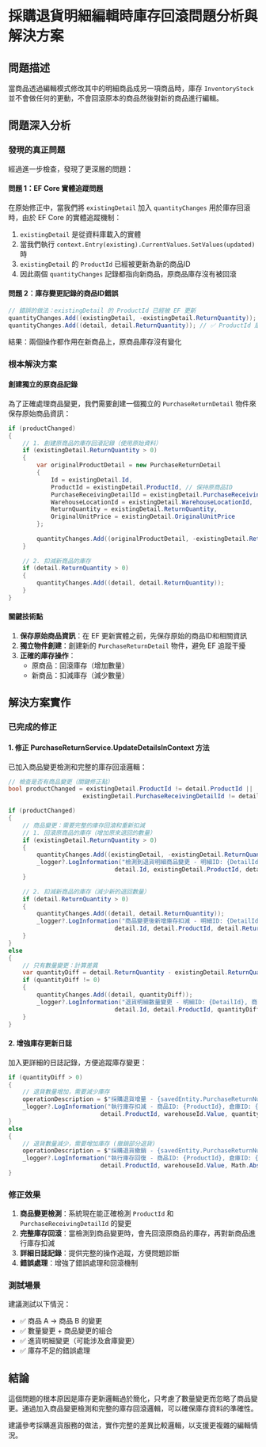 # 採購退貨明細編輯時庫存回滾問題分析與解決方案

## 問題描述
當商品透過編輯模式修改其中的明細商品成另一項商品時，庫存 `InventoryStock` 並不會做任何的更動，不會回滾原本的商品然後對新的商品進行編輯。

## 問題深入分析

### 發現的真正問題

經過進一步檢查，發現了更深層的問題：

#### 問題 1：EF Core 實體追蹤問題
在原始修正中，當我們將 `existingDetail` 加入 `quantityChanges` 用於庫存回滾時，由於 EF Core 的實體追蹤機制：

1. `existingDetail` 是從資料庫載入的實體
2. 當我們執行 `context.Entry(existing).CurrentValues.SetValues(updated)` 時
3. `existingDetail` 的 `ProductId` 已經被更新為新的商品ID
4. 因此兩個 `quantityChanges` 記錄都指向新商品，原商品庫存沒有被回滾

#### 問題 2：庫存變更記錄的商品ID錯誤
```csharp
// 錯誤的做法：existingDetail 的 ProductId 已經被 EF 更新
quantityChanges.Add((existingDetail, -existingDetail.ReturnQuantity)); // ❌ ProductId 已是新商品
quantityChanges.Add((detail, detail.ReturnQuantity)); // ✅ ProductId 是新商品
```

結果：兩個操作都作用在新商品上，原商品庫存沒有變化

### 根本解決方案

#### 創建獨立的原商品記錄
為了正確處理商品變更，我們需要創建一個獨立的 `PurchaseReturnDetail` 物件來保存原始商品資訊：

```csharp
if (productChanged)
{
    // 1. 創建原商品的庫存回滾記錄（使用原始資料）
    if (existingDetail.ReturnQuantity > 0)
    {
        var originalProductDetail = new PurchaseReturnDetail
        {
            Id = existingDetail.Id,
            ProductId = existingDetail.ProductId, // 保持原商品ID
            PurchaseReceivingDetailId = existingDetail.PurchaseReceivingDetailId, // 保持原進貨明細ID
            WarehouseLocationId = existingDetail.WarehouseLocationId,
            ReturnQuantity = existingDetail.ReturnQuantity,
            OriginalUnitPrice = existingDetail.OriginalUnitPrice
        };
        
        quantityChanges.Add((originalProductDetail, -existingDetail.ReturnQuantity));
    }
    
    // 2. 扣減新商品的庫存
    if (detail.ReturnQuantity > 0)
    {
        quantityChanges.Add((detail, detail.ReturnQuantity));
    }
}
```

#### 關鍵技術點

1. **保存原始商品資訊**：在 EF 更新實體之前，先保存原始的商品ID和相關資訊
2. **獨立物件創建**：創建新的 `PurchaseReturnDetail` 物件，避免 EF 追蹤干擾
3. **正確的庫存操作**：
   - 原商品：回滾庫存（增加數量）
   - 新商品：扣減庫存（減少數量）

## 解決方案實作

### 已完成的修正

#### 1. 修正 PurchaseReturnService.UpdateDetailsInContext 方法

已加入商品變更檢測和完整的庫存回滾邏輯：

```csharp
// 檢查是否有商品變更（關鍵修正點）
bool productChanged = existingDetail.ProductId != detail.ProductId || 
                     existingDetail.PurchaseReceivingDetailId != detail.PurchaseReceivingDetailId;

if (productChanged)
{
    // 商品變更：需要完整的庫存回滾和重新扣減
    // 1. 回滾原商品的庫存（增加原來退回的數量）
    if (existingDetail.ReturnQuantity > 0)
    {
        quantityChanges.Add((existingDetail, -existingDetail.ReturnQuantity));
        _logger?.LogInformation("檢測到退貨明細商品變更 - 明細ID: {DetailId}, 原商品: {OldProductId}, 新商品: {NewProductId}, 回滾數量: {Quantity}", 
                              detail.Id, existingDetail.ProductId, detail.ProductId, existingDetail.ReturnQuantity);
    }
    
    // 2. 扣減新商品的庫存（減少新的退回數量）
    if (detail.ReturnQuantity > 0)
    {
        quantityChanges.Add((detail, detail.ReturnQuantity));
        _logger?.LogInformation("商品變更後新增庫存扣減 - 明細ID: {DetailId}, 新商品: {ProductId}, 扣減數量: {Quantity}", 
                              detail.Id, detail.ProductId, detail.ReturnQuantity);
    }
}
else
{
    // 只有數量變更：計算差異
    var quantityDiff = detail.ReturnQuantity - existingDetail.ReturnQuantity;
    if (quantityDiff != 0)
    {
        quantityChanges.Add((detail, quantityDiff));
        _logger?.LogInformation("退貨明細數量變更 - 明細ID: {DetailId}, 商品: {ProductId}, 數量差異: {QuantityDiff}", 
                              detail.Id, detail.ProductId, quantityDiff);
    }
}
```

#### 2. 增強庫存更新日誌

加入更詳細的日誌記錄，方便追蹤庫存變更：

```csharp
if (quantityDiff > 0)
{
    // 退貨數量增加，需要減少庫存
    operationDescription = $"採購退貨增量 - {savedEntity.PurchaseReturnNumber} (商品ID: {detail.ProductId})";
    _logger?.LogInformation("執行庫存扣減 - 商品ID: {ProductId}, 倉庫ID: {WarehouseId}, 數量: {Quantity}", 
                          detail.ProductId, warehouseId.Value, quantityDiff);
}
else
{
    // 退貨數量減少，需要增加庫存 (撤銷部分退貨)
    operationDescription = $"採購退貨撤銷 - {savedEntity.PurchaseReturnNumber} (商品ID: {detail.ProductId})";
    _logger?.LogInformation("執行庫存回復 - 商品ID: {ProductId}, 倉庫ID: {WarehouseId}, 數量: {Quantity}", 
                          detail.ProductId, warehouseId.Value, Math.Abs(quantityDiff));
}
```

### 修正效果

1. **商品變更檢測**：系統現在能正確檢測 `ProductId` 和 `PurchaseReceivingDetailId` 的變更
2. **完整庫存回滾**：當檢測到商品變更時，會先回滾原商品的庫存，再對新商品進行庫存扣減
3. **詳細日誌記錄**：提供完整的操作追蹤，方便問題診斷
4. **錯誤處理**：增強了錯誤處理和回滾機制

### 測試場景

建議測試以下情況：
- ✅ 商品 A → 商品 B 的變更
- ✅ 數量變更 + 商品變更的組合  
- ✅ 進貨明細變更（可能涉及倉庫變更）
- ✅ 庫存不足的錯誤處理

## 結論

這個問題的根本原因是庫存更新邏輯過於簡化，只考慮了數量變更而忽略了商品變更。通過加入商品變更檢測和完整的庫存回滾邏輯，可以確保庫存資料的準確性。

建議參考採購進貨服務的做法，實作完整的差異比較邏輯，以支援更複雜的編輯情況。